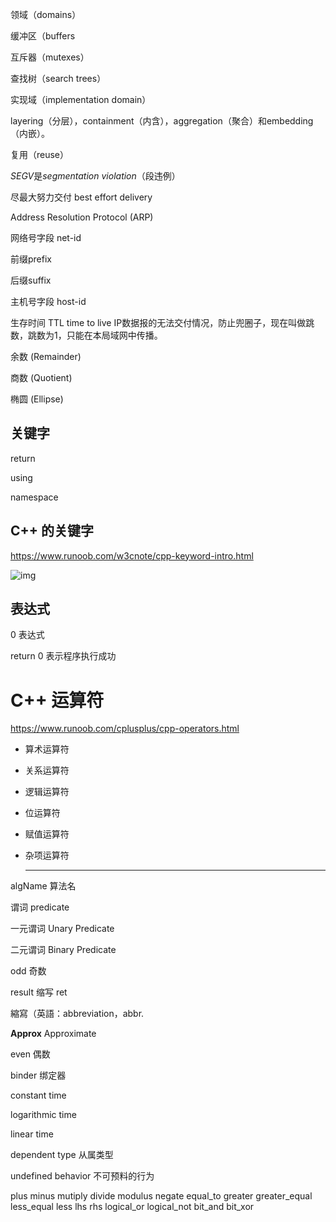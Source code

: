 领域（domains）

缓冲区（buffers

互斥器（mutexes）

查找树（search trees）

实现域（implementation domain）

layering（分层），containment（内含），aggregation（聚合）和embedding（内嵌）。

复用（reuse）

*SEGV*是*segmentation violation*（段违例）



尽最大努力交付 best effort delivery

Address Resolution Protocol (ARP)

网络号字段 net-id

前缀prefix

后缀suffix

主机号字段 host-id

生存时间 TTL time to live IP数据报的无法交付情况，防止兜圈子，现在叫做跳数，跳数为1，只能在本局域网中传播。 

余数 (Remainder)

商数 (Quotient)

椭圆 (Ellipse)

## 关键字

return  

using 

namespace

## C++ 的关键字

https://www.runoob.com/w3cnote/cpp-keyword-intro.html

![img](https://www.runoob.com/wp-content/uploads/2018/06/20130806104900234.jpg)

## 表达式

0 表达式

return 0 表示程序执行成功

# C++ 运算符

https://www.runoob.com/cplusplus/cpp-operators.html

- 算术运算符

- 关系运算符

- 逻辑运算符

- 位运算符

- 赋值运算符

- 杂项运算符

  ---

  

algName  算法名

谓词 predicate

一元谓词 Unary Predicate

二元谓词 Binary Predicate

odd 奇数

result 缩写 ret

縮寫（英語：abbreviation，abbr.

**Approx**  Approximate

even 偶数

binder 绑定器

constant time

logarithmic time

linear time

dependent type 从属类型

undefined behavior 不可预料的行为

plus minus mutiply divide modulus negate equal_to greater greater_equal less_equal less lhs rhs logical_or logical_not bit_and bit_xor 

